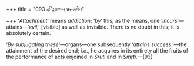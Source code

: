 +++
title = "093 इन्द्रियाणाम् प्रसङ्गेन"

+++
‘*Attachment*’ means *addiction*; ‘*by*’ this, as the means, one
‘*incurs*’—attains—‘*evil*,’ \[visible\] as well as invisible. There is
no doubt in this; it is absolutely certain.

‘*By subjugating these*’—organs—one subsequently ‘*attains
success*,’—the attainment of the desired end; *i.e*., he acquires in its
entirety all the fruits of the performance of acts enjoined in *Śruti*
and in *Smṛti*.—(93)


